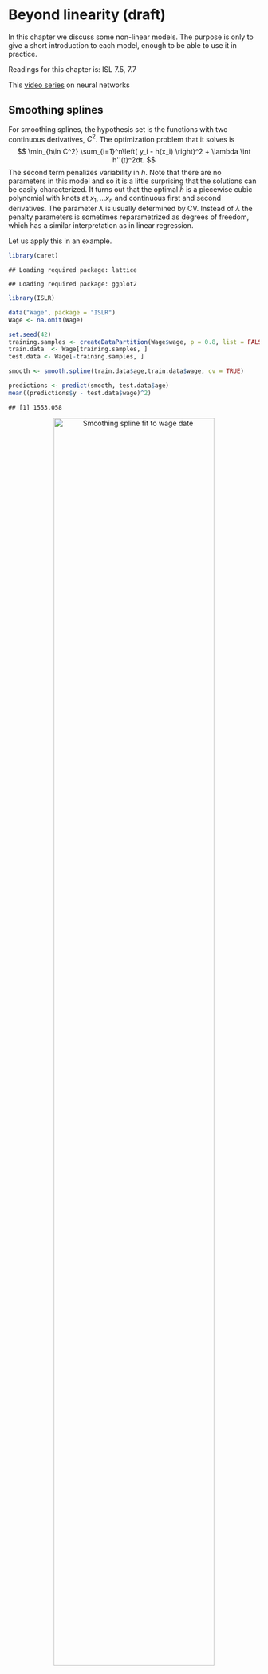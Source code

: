 # Beyond linearity (draft)

In this chapter we discuss some non-linear models. The purpose is only to give a short introduction to each model, enough to be able to use it in practice.

Readings for this chapter is:
ISL 7.5, 7.7

This [video series](https://www.youtube.com/playlist?list=PLZHQObOWTQDNU6R1_67000Dx_ZCJB-3pi) on neural networks

## Smoothing splines

For smoothing splines, the hypothesis set is the functions with two continuous derivatives, $C^2$. The optimization problem that it solves is
$$
\min_{h\in C^2} \sum_{i=1}^n\left( y_i - h(x_i) \right)^2 + \lambda \int h''(t)^2dt.
$$
The second term penalizes variability in $h$. Note that there are no parameters in this model and so it is a little surprising that the solutions can be easily characterized. It turns out that the optimal $h$ is a piecewise cubic polynomial with knots at $x_1,\ldots x_n$ and continuous first and second derivatives. The parameter $\lambda$ is usually determined by CV. Instead of $\lambda$ the penalty parameters is sometimes reparametrized as degrees of freedom, which has a similar interpretation as in linear regression.

Let us apply this in an example.

```r
library(caret)
```

```
## Loading required package: lattice
```

```
## Loading required package: ggplot2
```

```r
library(ISLR)

data("Wage", package = "ISLR")
Wage <- na.omit(Wage)

set.seed(42)
training.samples <- createDataPartition(Wage$wage, p = 0.8, list = FALSE)
train.data  <- Wage[training.samples, ]
test.data <- Wage[-training.samples, ]

smooth <- smooth.spline(train.data$age,train.data$wage, cv = TRUE)

predictions <- predict(smooth, test.data$age)
mean((predictions$y - test.data$wage)^2)
```

```
## [1] 1553.058
```
<div class="figure" style="text-align: center">
<img src="05-beyondLinearity_files/figure-html/smoothingSpline-1.png" alt="Smoothing spline fit to wage date" width="80%" />
<p class="caption">(\#fig:smoothingSpline)Smoothing spline fit to wage date</p>
</div>

## Generalized additive models

If there is more than one predictor, a useful model is the Generalized additive models (GAM). They are defined by the hypothesis functions of the form
$$
h(x_i) = \beta_0 + \sum_{j=1}^p h_j(x_{ij}).
$$
Here $h_j$ can be in principle any function, for example smoothing splines. We now present a small example using the wage data from ISLR. First load the data, partition into training/test and plot.

```r
library(ISLR)
library(gam)
```

```
## Loading required package: splines
```

```
## Loading required package: foreach
```

```
## Loaded gam 1.20
```

```r
library(GGally)
```

```
## Registered S3 method overwritten by 'GGally':
##   method from   
##   +.gg   ggplot2
```

```r
data("Wage", package = "ISLR")
Wage <- na.omit(Wage)

set.seed(42)
training.samples <-
  createDataPartition(Wage$wage, p = 0.8, list = FALSE)
train.data  <- Wage[training.samples,]
test.data <- Wage[-training.samples,]
cbp1 <- c("#999999", "#E69F00", "#56B4E9", "#009E73",
          "#F0E442", "#0072B2", "#D55E00", "#CC79A7")

ggpairs(train.data, columns=c("wage","year","age","education"),
        upper=list(continuous=wrap("smooth_loess",alpha=0.1,color=cbp1[2])),
        lower=list(continuous=wrap("smooth_loess",alpha=0.1,color=cbp1[2]))) +
  theme_minimal()
```

```
## `stat_bin()` using `bins = 30`. Pick better value with `binwidth`.
```

```
## `stat_bin()` using `bins = 30`. Pick better value with `binwidth`.
## `stat_bin()` using `bins = 30`. Pick better value with `binwidth`.
```

<div class="figure" style="text-align: center">
<img src="05-beyondLinearity_files/figure-html/wageDataPlot-1.png" alt="Scatter plot matrix of wage data." width="80%" />
<p class="caption">(\#fig:wageDataPlot)Scatter plot matrix of wage data.</p>
</div>
Looking at first row, for the year variable it would probably be fine with a linear fit, while for the age variable, a linear fit seems doubtful. Let us fit two models, one which is linear in year and one with a smoothing spline in year. Both are smoothing splines in age.

```r
gam.m1 <- gam(wage~ year + s(age , 4) + education , data = Wage)
gam.m2 <- gam(wage~ s(year , 4) + s(age , 4) + education , data = Wage)

anova(gam.m1, gam.m2)
```

```
## Analysis of Deviance Table
## 
## Model 1: wage ~ year + s(age, 4) + education
## Model 2: wage ~ s(year, 4) + s(age, 4) + education
##   Resid. Df Resid. Dev Df Deviance Pr(>Chi)
## 1      2990    3696846                     
## 2      2987    3692824  3   4021.7   0.3542
```
The p-value indicates that the linear fit is satisfactory. Let us calculate the test error, also comparing to a linear model.

```r
ls <- lm(wage~ year + age + education , data = Wage)
predictions <- predict(ls, test.data )
mean((predictions - test.data$wage)^2)
```

```
## [1] 1248.707
```

```r
predictions <- predict(gam.m1, test.data )
mean((predictions - test.data$wage)^2)
```

```
## [1] 1174.914
```

```r
predictions <- predict(gam.m2, test.data )
mean((predictions - test.data$wage)^2)
```

```
## [1] 1170.57
```
The gam models outperform the linear model. The test error is smaller for the gam model with year as smoothed spline, although the difference is small.

## Neural networks

In this section we give a short introduction to (artificial) neural networks (NN). After reading this you should know enough to understand enough to implement a simple NN and be able to learn about more advanced models on your own.

Let us consider the classification setting, the regression setting is very similar. We have a set of predictors $x_1,\ldots, x_p$ and wish to classify into one of $K$ classes. Consider the following simple model:
\begin{align*}
a &= \sigma(Wx + b)\\
h &= \text{softmax}(a).
\end{align*}
Here $W\in \mathbb R^{K\times p}$ is a weight matrix, $b\in \mathbb R^K$ is a bias vector and $\sigma$ is called the activation function. Traditionally sigmoid functions (s-shaped) were used as activiation function but recently it is more populare to use the so called rectified linear unit (ReLU), which is
$$
\sigma(x) = \max(0,x).
$$
Since we are doing classification, it is convenient if the output of the network can be interpreted as the probability of each class, this is the purporse of the softmax function:
$$
\text{softmax}(x) := \frac{e^{x_i}}{\sum_{j=1}^K e^{x_j}},\text{ for } i=1,\ldots,K \text{ and } x=(x_1,\ldots , x_K).
$$
We then classify each observation into the class with the highest probability.

The function above, $\sigma(Wx + b)$ is called a layer, and now we can stack them on to each other,
\begin{align*}
a_1 &= \sigma(W^1 x + b^1)\\
a_2 &= \sigma(W^2 a_1 + b^2)\\
&\vdots \\
a_L&= \sigma(W^{L-1} a_{L-1} + b^{L-1}) \\
h &= \text{softmax}(a_L).
\end{align*}
That is essentially all there is, different networks can be obtained by choosing different types of weight matrices and different number of layers $L$. There are results that show that NNs can approximate essentially any function. So looking back at our discussion about generalization error, it is not surprising that it is possible to achieve a low in-sample error using NN. What is however surprising, given the large number of parameters, is that they many times also achieve a low out-of-sample error.

As an example, let us consider the same data set as in Section 4.2. We do classification with 1, 2 and 3 layer NNs and plot the result.

<div class="figure" style="text-align: center">
<img src="05-beyondLinearity_files/figure-html/NN1layer-1.png" alt="Training data and classification with 1 layer neural network" width="80%" />
<p class="caption">(\#fig:NN1layer)Training data and classification with 1 layer neural network</p>
</div>
<div class="figure" style="text-align: center">
<img src="05-beyondLinearity_files/figure-html/NN2layer-1.png" alt="Training data and classification with 2 layer neural network" width="80%" />
<p class="caption">(\#fig:NN2layer)Training data and classification with 2 layer neural network</p>
</div>
<div class="figure" style="text-align: center">
<img src="05-beyondLinearity_files/figure-html/NN3layer-1.png" alt="Training data and classification with 3 layer neural network" width="80%" />
<p class="caption">(\#fig:NN3layer)Training data and classification with 3 layer neural network</p>
</div>

What remains to discuss is how to train NNs.

## Stochastic gradient descent

In this section we discuss an optimization method called *stochastic gradient descent*, which is used in training, among other models, NNs.

However, first let us consider (vanilla) gradient descent. We have a function $f$, which in general would be a function from $\mathbb R^d$ to $\mathbb R$, but for simplicity let us say it is from $\mathbb R$ to $\mathbb R$. We would like to minimize this function, that is we want to find $\theta^\star$ such that $f(\theta^\star)\leq f(\theta)$, for any $\theta\in \mathbb R$. Gradient descent is the algorithm that iterates the update:
$$
\theta_{new} = \theta_{old} - \eta f'(\theta_{old}).
$$
The algorithm calculates $f'$ evaluated at the current point $\theta_{old}$. If this is positive, the function is sloping upwards at that point and so if we take a small step to the left, the function should decrease. Therefore we take a step in the direction opposite of the sign of $f'$. Of course, this is only true close to $\theta_{old}$ so if we take a too large step, we risk increasing the function. Therefore we multiply by a small number $\eta>0$, usually called *learning rate* in machine learning. The choice of the learning rate is crucial, too small and the algorithm will be slow to find the minimum, too big and it might not find it at all. One can write done conditions when gradient descent is guaranteed to converge to the correct value, however in machine learning these conditions are rarely fullfilled. So instead one simply evaluate the model given by the algorithm, and if it works well, one is happy.

As a toy example, let us implement gradient descent on the function $f(\theta) = \theta^2$, were clearly $\theta^\star = 0$.

<div class="figure" style="text-align: center">
<img src="05-beyondLinearity_files/figure-html/gradientDescentExample-1.png" alt="Gradient descent" width="80%" />
<p class="caption">(\#fig:gradientDescentExample)Gradient descent</p>
</div>
We see that the fastest convergence (of these choices) is $\eta = 0.1$. Making $\eta$ smaller gives slower convergence since the step size is smaller, making $\eta$ larger makes the step size to large so that the algorithm overshoots and $\theta$ becomes negative.

In statistics we often want to minimize (or maximize) functions of the form
$$
f(\theta) = \frac{1}{n} \sum_{i=1}^n f_i(\theta),
$$
and then of course
$$
f'(\theta) = \frac{1}{n} \sum_{i=1}^n f_i'(\theta).
$$
Both the log-likelihood and the in-sample error are of this form. If $n$ is large, to calculation of the sum will however be expensive. Stochastic gradient descent therefore samples a small number of terms from the sum and takes a gradient descent step based on the derivative of only those terms. These terms are called a *mini-batch* and the number of terms is the batch size. Then we choose a number of different terms from the sum, and take a step based on them. Once we have gone through all the $n$ terms, we have completed one *epoch*.

The only thing that remains is to discuss how the derivatives are calculated. The parameters that we need to differentiate with respect to are the weight matrices $W$ and the biases $b$. Doing the differentiation by hand is too complicated and not an option.

The composition of two functions $f_1$ and $f_2$ is the function $f_1(f_2(x))$. Note that the neural network is of this form, where a linear transformation is composed with the activation function, which forms a layer. That layer is then composed with the next layer, and so on. Calculating derivatives of composed functions can be done with the chain rule and in the context of neural networks this is known as backpropagation.

For more on backpropogation and a visualization of neural network, I recommend this [video series](https://www.youtube.com/playlist?list=PLZHQObOWTQDNU6R1_67000Dx_ZCJB-3pi).

## An application VI

Let us see an example of how to implement a neural network classifier. We will use Keras, which is just a wrapper for the machine learning library Tensorflow. You may find the [documentation](https://keras.rstudio.com) useful

Our goal is to classify hand-written digits from the MNIST database, which is conveniently included in Keras. The first time you install Keras, you do.

```r
install.packages("keras")
keras::install_keras(tensorflow = "cpu")
```
After that, it should be enough to

```r
library(keras)
```
The MNIST database is already divided in a training and a test set

```r
mnist <- dataset_mnist()

x_train <- mnist$train$x
y_train <- mnist$train$y
x_test <- mnist$test$x
y_test <- mnist$test$y
```
Let us see what the pictures look like.
<div class="figure" style="text-align: center">
<img src="05-beyondLinearity_files/figure-html/mnist1-1.png" alt="Examples from MNIST" width="80%" />
<p class="caption">(\#fig:mnist1)Examples from MNIST</p>
</div>
Each image is represented as a 28x28 matrix of pixel values between 0 and 255. We reshape each matrix in to a vector and scale the pixel value so that it is between 0 and 1.

```r
dim(x_train) <- c(nrow(x_train), 784)
dim(x_test) <- c(nrow(x_test), 784)

x_train <- x_train / 255
x_test <- x_test / 255
```
The $y$ variables are given as an integer between 0 and 9. We transform it to a vector of dummy variables.

```r
y_train <- to_categorical(y_train, 10)
y_test <- to_categorical(y_test, 10)
```
Now we specify a 2-layer NN with Relu activation in the hidden layer and softmax in the last layer.

```r
model <- keras_model_sequential()
model %>%
  layer_dense(units = 50, activation = "relu", input_shape = c(784)) %>%
  layer_dense(units = 10, activation = "softmax")
```
We compile the model by specifying the loss and the optimization method.

```r
model %>% compile(
  loss = "categorical_crossentropy",
  optimizer = optimizer_rmsprop(),
  metrics = c("accuracy")
)
```
Here, cross entropy loss is just the negative of a multinomial log likelihood. The optimizer, RMSprop, is a way of choosing the learning rate adaptively. Now we train the NN.

```r
history <- model %>% fit(
  x_train, y_train,
  epochs = 10, batch_size = 128,
  validation_split = 0.2
)
```
Here we use 20‰ as a validation set. Usually NN does not include a regularization term and so there is a risk of overfitting. Instead one usually restricts the number of epochs and the optimization algorithm is not run until convergence. This is called early stopping.

```
## `geom_smooth()` using formula 'y ~ x'
```

<div class="figure" style="text-align: center">
<img src="05-beyondLinearity_files/figure-html/mnistHistory-1.png" alt="Training and validation loss/accuracy for each epoch" width="80%" />
<p class="caption">(\#fig:mnistHistory)Training and validation loss/accuracy for each epoch</p>
</div>
We see that the validation accuracy is still increasing, so we could probably run more epochs. Let us evaluate the model on the test set.

```r
model %>% evaluate(x_test, y_test,verbose = 0)
```

```
##      loss  accuracy 
## 0.1079757 0.9691000
```
The accuracy is 97%, which is not too bad. Let us make predictions on the test set and plot some of them.
<div class="figure" style="text-align: center">
<img src="05-beyondLinearity_files/figure-html/mnist2-1.png" alt="Predictions on the test set" width="80%" />
<p class="caption">(\#fig:mnist2)Predictions on the test set</p>
</div>




